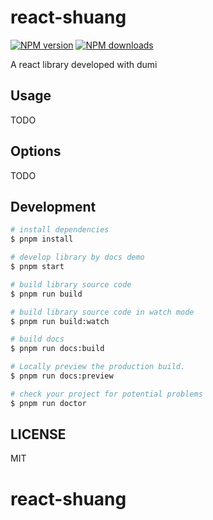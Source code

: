 # react-shuang

[![NPM version](https://img.shields.io/npm/v/react-shuang.svg?style=flat)](https://npmjs.org/package/react-shuang)
[![NPM downloads](http://img.shields.io/npm/dm/react-shuang.svg?style=flat)](https://npmjs.org/package/react-shuang)

A react library developed with dumi

## Usage

TODO

## Options

TODO

## Development

```bash
# install dependencies
$ pnpm install

# develop library by docs demo
$ pnpm start

# build library source code
$ pnpm run build

# build library source code in watch mode
$ pnpm run build:watch

# build docs
$ pnpm run docs:build

# Locally preview the production build.
$ pnpm run docs:preview

# check your project for potential problems
$ pnpm run doctor
```

## LICENSE

MIT

# react-shuang
